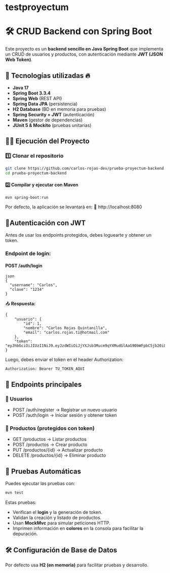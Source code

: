 # testproyectum

# 🛠️ CRUD Backend con Spring Boot

Este proyecto es un **backend sencillo en Java Spring Boot** que implementa un CRUD de usuarios y productos, con autenticación mediante **JWT (JSON Web Token)**.

## 🚀 Tecnologías utilizadas 🔥
- **Java 17**
- **Spring Boot 3.3.4**
- **Spring Web** (REST API)
- **Spring Data JPA** (persistencia)
- **H2 Database** (BD en memoria para pruebas)
- **Spring Security + JWT** (autenticación)
- **Maven** (gestor de dependencias)
- **JUnit 5 & Mockito** (pruebas unitarias)

## 🏃‍♂️ Ejecución del Proyecto

### 1️⃣ Clonar el repositorio
```bash
git clone https://github.com/carlos-rojas-dev/prueba-proyectum-backend.git
cd prueba-proyectum-backend

```
#### 2️⃣ Compilar y ejecutar con Maven

```bash
mvn spring-boot:run
```
Por defecto, la aplicación se levantará en:
📍 http://localhost:8080

## 🔑Autenticación con JWT
Antes de usar los endpoints protegidos, debes loguearte y obtener un token.

### Endpoint de login:
#### **POST** /auth/login
```
json 
{
  "username": "Carlos",
  "clave": "1234"
}
```
📤 **Respuesta:**
```
{
    "usuario": {
        "id": 1,
        "nombre": "Carlos Rojas Quintanilla",
        "email": "carlos.rojas.ti@hotmail.com"
    },
    "token": "eyJhbGciOiJIUzI1NiJ9.eyJzdWIiOiJjYXJsb3Mucm9qYXMudGlAaG90bWFpbC5jb20iLCJpYXQiOjE3NTc4ODc5NTgsImV4cCI6MTc1Nzg5MTU1OH0.G2fwKKlqJbzRxiJmHKWTGRTQHQu2zgQVLWBrx_2gGcM"
}
```
Luego, debes enviar el token en el header Authorization:
``` 
Authorization: Bearer TU_TOKEN_AQUI

```  
## 📌 Endpoints principales
### 👤 Usuarios

 -  POST /auth/register → Registrar un nuevo usuario
 - POST /auth/login → Iniciar sesión y obtener token

### 🛒 Productos (protegidos con token)

 -  GET /productos → Listar productos
 -  POST /productos → Crear producto
 -  PUT /productos/{id} → Actualizar producto
 -  DELETE /productos/{id} → Eliminar producto 

## 🧪 Pruebas Automáticas
Puedes ejecutar las pruebas con:

```  bash 
mvn test

```  
Estas pruebas:

- Verifican el **login** y la generación de token.
- Validan la creación y listado de productos.
- Usan **MockMvc** para simular peticiones HTTP.
- Imprimen información en **colores** en la consola para facilitar la depuración.

## 🛠️ Configuración de Base de Datos
Por defecto usa **H2 (en memoria)** para facilitar pruebas y desarrollo.
